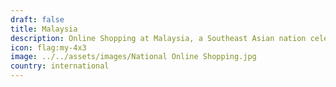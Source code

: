 ```yaml
---
draft: false
title: Malaysia
description: Online Shopping at Malaysia, a Southeast Asian nation celebrated for its cultural diversity, stunning landscapes, and delicious cuisine. 🍜🌴
icon: flag:my-4x3
image: ../../assets/images/National Online Shopping.jpg
country: international
---
```

